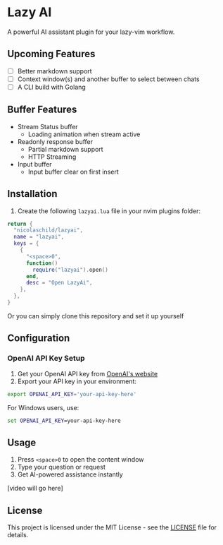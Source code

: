 # Lazy AI

A powerful AI assistant plugin for your lazy-vim workflow.

## Upcoming Features

- [ ] Better markdown support
- [ ] Context window(s) and another buffer to select between chats
- [ ] A CLI build with Golang

## Buffer Features

- Stream Status buffer
  - Loading animation when stream active
- Readonly response buffer
  - Partial markdown support
  - HTTP Streaming
- Input buffer
  - Input buffer clear on first insert

## Installation

1. Create the following `lazyai.lua` file in your nvim plugins folder:

```lua
return {
  "nicolaschild/lazyai",
  name = "lazyai",
  keys = {
    {
      "<space>0",
      function()
        require("lazyai").open()
      end,
      desc = "Open LazyAi",
    },
  },
}
```

Or you can simply clone this repository and set it up yourself

## Configuration

### OpenAI API Key Setup

1. Get your OpenAI API key from [OpenAI's website](https://platform.openai.com/api-keys)
2. Export your API key in your environment:

```bash
export OPENAI_API_KEY='your-api-key-here'
```

For Windows users, use:

```cmd
set OPENAI_API_KEY=your-api-key-here
```

## Usage

1. Press `<space>0` to open the content window
2. Type your question or request
3. Get AI-powered assistance instantly

[video will go here]

## License

This project is licensed under the MIT License - see the [LICENSE](LICENSE) file for details.

